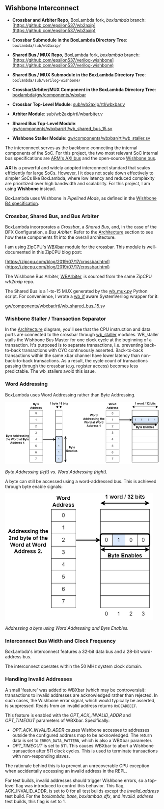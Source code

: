 ## Wishbone Interconnect

- **Crossbar and Arbiter Repo**, BoxLambda fork, *boxlambda* branch:
  [https://github.com/epsilon537/wb2axip](https://github.com/epsilon537/wb2axip)

- **Crossbar Submodule in the BoxLambda Directory Tree**:
  `boxlambda/sub/wb2axip/`

- **Shared Bus / MUX Repo**, BoxLambda fork, *boxlambda* branch:
  [https://github.com/epsilon537/verilog-wishbone](https://github.com/epsilon537/verilog-wishbone)

- **Shared Bus / MUX Submodule in the BoxLambda Directory Tree**:
  `boxlambda/sub/verilog-wishbone/`

- **Crossbar/Arbiter/MUX Component in the BoxLambda Directory Tree**:
  [boxlambda/gw/components/wbxbar](https://github.com/epsilon537/boxlambda/tree/master/gw/components/wbxbar)

- **Crossbar Top-Level Module**:
  [sub/wb2axip/rtl/wbxbar.v](https://github.com/epsilon537/wb2axip/blob/boxlambda/rtl/wbxbar.v)

- **Arbiter Module**:
  [sub/wb2axip/rtl/wbarbiter.v](https://github.com/epsilon537/wb2axip/blob/boxlambda/rtl/wbarbiter.v)

- **Shared Bus Top-Level Module**:
  [gw/components/wbxbar/rtl/wb_shared_bus_15.sv](https://github.com/epsilon537/boxlambda/blob/master/gw/components/wbxbar/rtl/wb_shared_bus_15.sv)

- **Wishbone Staller Module**:
  [gw/components/wbxbar/rtl/wb_staller.sv](https://github.com/epsilon537/boxlambda/blob/master/gw/components/wbxbar/rtl/wb_staller.sv)

The interconnect serves as the backbone connecting the internal components of the SoC. For this project, the two most relevant SoC internal bus specifications are [ARM's AXI bus](https://developer.arm.com/documentation/ihi0022/latest) and the open-source [Wishbone bus](https://wishbone-interconnect.readthedocs.io/en/latest/).

**AXI** is a powerful and widely adopted interconnect standard that scales efficiently for large SoCs. However, I it does not scale down effectively to simpler SoCs like BoxLambda, where low latency and reduced complexity are prioritized over high bandwidth and scalability. For this project, I am using **Wishbone** instead.

BoxLambda uses Wishbone in *Pipelined Mode*, as defined in the [Wishbone B4 specification](https://github.com/fossi-foundation/wishbone/blob/master/documents/spec/wbspec_b4.pdf).

### Crossbar, Shared Bus, and Bus Arbiter

BoxLambda incorporates a *Crossbar*, a *Shared Bus*, and, in the case of the DFX Configuration, a *Bus Arbiter*. Refer to the [Architecture](architecture.md#architecture) section to see how these components fit into the overall architecture.

I am using ZipCPU's [WBXbar](https://github.com/epsilon537/wb2axip/blob/boxlambda/rtl/wbxbar.v) module for the crossbar. This module is well-documented in this ZipCPU blog post:

[https://zipcpu.com/blog/2019/07/17/crossbar.html](https://zipcpu.com/blog/2019/07/17/crossbar.html)

The Wishbone Bus Arbiter, [WBArbiter](https://github.com/epsilon537/wb2axip/blob/boxlambda/rtl/wbarbiter.v), is sourced from the same ZipCPU *wb2axip* repo.

The Shared Bus is a 1-to-15 MUX generated by the [wb_mux.py](https://github.com/epsilon537/verilog-wishbone/blob/boxlambda/rtl/wb_mux.py) Python script. For convenience, I wrote a [wb_if](https://github.com/epsilon537/ibex_wb/blob/boxlambda/rtl/wb_if.sv) aware SystemVerilog wrapper for it:

[gw/components/wbxbar/rtl/wb_shared_bus_15.sv](https://github.com/epsilon537/boxlambda/blob/master/gw/components/wbxbar/rtl/wb_shared_bus_15.sv)

### Wishbone Staller / Transaction Separator

In the [Architecture](architecture.md#architecture) diagram, you'll see that the CPU instruction and data ports are connected to the crossbar through [wb_staller](https://github.com/epsilon537/boxlambda/blob/master/gw/components/wbxbar/rtl/wb_staller.sv) modules.
WB_staller stalls the Wishbone Bus Master for one clock cycle at the beginning of a transaction. It's purposed is to separate transactions, i.e. preventing back-to-back transactions with CYC continuously asserted. Back-to-back transactions within the same xbar channel have lower latency than non-back-to-back transactions. As a result, the cycle count of transactions passing through the crossbar (e.g. register access) becomes less predictable. The wb_stallers avoid this issue.

### Word Addressing

BoxLambda uses Word Addressing rather than Byte Addressing.

![Byte vs. Word Addressing.](assets/byte_vs_word_addressing.png)

*Byte Addressing (left) vs. Word Addressing (right).*

A byte can still be accessed using a word-addressed bus. This is achieved through byte enable signals:

![Word Addressing a byte with byte enables.](assets/addressing_a_byte_w_byte_enables.png)

*Addressing a byte using Word Addressing and Byte Enables.*

### Interconnect Bus Width and Clock Frequency

BoxLambda's interconnect features a 32-bit data bus and a 28-bit word-address bus.

The interconnect operates within the 50 MHz system clock domain.

### Handling Invalid Addresses

A small 'feature' was added to WBXbar (which may be controversial): transactions to invalid addresses are acknowledged rather than rejected. In such cases, the Wishbone error signal, which would typically be asserted, is suppressed. Reads from an invalid address returns `0xDEADBEEF`.

This feature is enabled with the *OPT_ACK_INVALID_ADDR* and *OPT_TIMEOUT* parameters of WBXbar. Specifically:

- *OPT_ACK_INVALID_ADDR* causes Wishbone accesses to addresses outside the configured address map to be acknowledged. The return data is set to `ERROR_DATA_PATTERN`, which is also a WBXbar parameter.
- *OPT_TIMEOUT* is set to 511. This causes WBXbar to abort a Wishbone transaction after 511 clock cycles. This is used to terminate transactions with non-responding slaves.

The rationale behind this is to prevent an unrecoverable CPU exception when accidentally accessing an invalid address in the REPL.

For test builds, invalid addresses should trigger Wishbone errors, so a top-level flag was introduced to control this behavior. This flag, ACK_INVALID_ADDR, is set to 0 for all test builds except the *invalid_address* test build. For the *boxlambda_base*, *boxlambda_dfx*, and *invalid_address* test builds, this flag is set to 1.
